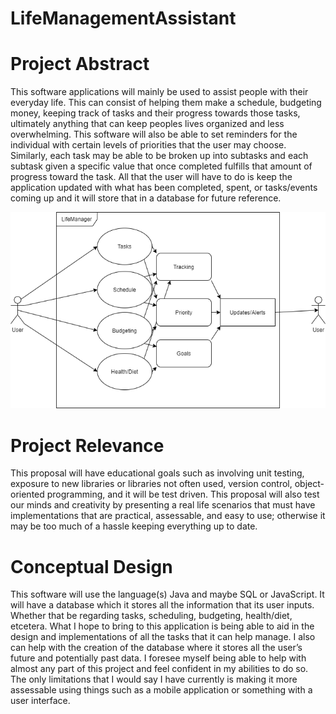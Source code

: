 # LifeManagementAssistant

# Project Abstract
This software applications will mainly be used to assist people with their everyday life. This can consist of helping them make a schedule, budgeting money, keeping track of tasks and their progress towards those tasks, ultimately anything that can keep peoples lives organized and less overwhelming. This software will also be able to set reminders for the individual with certain levels of priorities that the user may choose. Similarly, each task may be able to be broken up into subtasks and each subtask given a specific value that once completed fulfills that amount of progress toward the task. All that the user will have to do is keep the application updated with what has been completed, spent, or tasks/events coming up and it will store that in a database for future reference.


![alt text](https://github.com/RaymondLaubert/LifeManagementAssistant/blob/master/LifeManagementAssistant(Non-Technical).png)


# Project Relevance
This proposal will have educational goals such as involving unit testing, exposure to new libraries or libraries not often used, version control, object-oriented programming, and it will be test driven. This proposal will also test our minds and creativity by presenting a real life scenarios that must have implementations that are practical, assessable, and easy to use; otherwise it may be too much of a hassle keeping everything up to date.

# Conceptual Design
This software will use the language(s) Java and maybe SQL or JavaScript. It will have a database which it stores all the information that its user inputs. Whether that be regarding tasks, scheduling, budgeting, health/diet, etcetera. What I hope to bring to this application is being able to aid in the design and implementations of all the tasks that it can help manage. I also can help with the creation of the database where it stores all the user’s future and potentially past data. I foresee myself being able to help with almost any part of this project and feel confident in my abilities to do so. The only limitations that I would say I have currently is making it more assessable using things such as a mobile application or something with a user interface.


